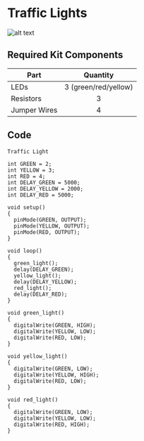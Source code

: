 # Traffic Lights

![alt text](traffic-lights.png "Traffic Light Circuit")

## Required Kit Components
| Part          | Quantity  		|
| ------------- |:---------------------:|
| LEDs		| 3 (green/red/yellow)	|
| Resistors	| 3			|
| Jumper Wires	| 4     		|

## Code
```
Traffic Light

int GREEN = 2;
int YELLOW = 3;
int RED = 4;
int DELAY_GREEN = 5000;
int DELAY_YELLOW = 2000;
int DELAY_RED = 5000;

void setup()
{
  pinMode(GREEN, OUTPUT);
  pinMode(YELLOW, OUTPUT);
  pinMode(RED, OUTPUT);
}

void loop()
{
  green_light();
  delay(DELAY_GREEN);
  yellow_light();
  delay(DELAY_YELLOW);
  red_light();
  delay(DELAY_RED);
}

void green_light()
{
  digitalWrite(GREEN, HIGH);
  digitalWrite(YELLOW, LOW);
  digitalWrite(RED, LOW);
}

void yellow_light()
{
  digitalWrite(GREEN, LOW);
  digitalWrite(YELLOW, HIGH);
  digitalWrite(RED, LOW);
}

void red_light()
{
  digitalWrite(GREEN, LOW);
  digitalWrite(YELLOW, LOW);
  digitalWrite(RED, HIGH);
}
```
